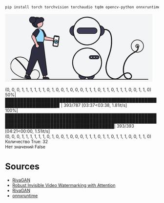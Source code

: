 ```bash
pip install torch torchvision torchaudio tqdm opencv-python onnxruntime
```

![](https://raw.githubusercontent.com/tonypithony/RivaGAN-videoWM/refs/heads/main/onnxruntime.png)

(0, 0, 0, 1, 1, 1, 1, 1, 1, 0, 1, 0, 0, 1, 0, 0, 0, 1, 1, 1, 0, 1, 1, 0, 1, 1, 1, 0, 0, 1, 1, 0)  
50%|███████████████████████████████████████████████████████████████████▉                                                                    | 393/787   [03:37<03:38,  1.81it/s]  
100%|████████████████████████████████████████████████████████████████████████████████████████████████████████████████████████████████████████| 393/393   [04:21<00:00,  1.51it/s]  
(0, 0, 0, 1, 1, 1, 1, 1, 1, 0, 1, 0, 0, 1, 0, 0, 0, 1, 1, 1, 0, 1, 1, 0, 1, 1, 1, 0, 0, 1, 1, 0)  
Количество True: 32  
Нет значений False  

# Sources

* [RivaGAN](https://github.com/DAI-Lab/RivaGAN/tree/master)
* [Robust Invisible Video Watermarking with Attention](https://arxiv.org/abs/1909.01285)
* [RivaGAN](https://deepwiki.com/DAI-Lab/RivaGAN?tab=readme-ov-file)
* [onnxruntime](https://onnxruntime.ai/)
